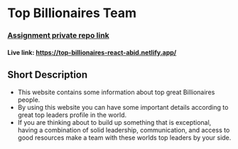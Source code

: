 # Top Billionaires Team

### [Assignment private repo link](https://github.com/ProgrammingHeroWC4/the-superhero-direction-bakhtiarabid)

#### Live link: https://top-billionaires-react-abid.netlify.app/

## Short Description

-  This website contains some information about top great Billionaires people.
-  By using this website you can have some important details according to great top leaders profile in the world.
-  If you are thinking about to build up something that is exceptional, having a combination of solid leadership, communication, and access to good resources make a team with these worlds top leaders by your side.
